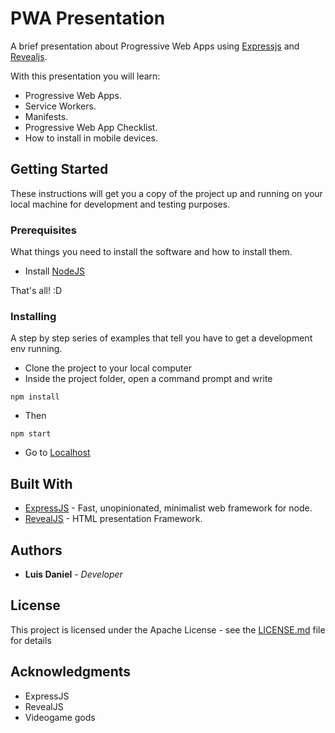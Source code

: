 # PWA Presentation

A brief presentation about Progressive Web Apps using [Expressjs](https://github.com/expressjs/express) and [Revealjs](https://github.com/hakimel/reveal.js).

With this presentation you will learn:

* Progressive Web Apps.
* Service Workers.
* Manifests.
* Progressive Web App Checklist.
* How to install in mobile devices.

## Getting Started

These instructions will get you a copy of the project up and running on your local machine for development and testing purposes.

### Prerequisites

What things you need to install the software and how to install them.

* Install [NodeJS](https://nodejs.org)

That's all! :D

### Installing

A step by step series of examples that tell you have to get a development env running.

* Clone the project to your local computer
* Inside the project folder, open a command prompt and write
```
npm install
```
* Then
```
npm start
```
* Go to [Localhost](http://localhost:3000)

## Built With

* [ExpressJS](https://github.com/expressjs/express) - Fast, unopinionated, minimalist web framework for node.
* [RevealJS](https://github.com/hakimel/reveal.js) - HTML presentation Framework.

## Authors

* **Luis Daniel** - *Developer*

## License

This project is licensed under the Apache License - see the [LICENSE.md](/blob/master/LICENSE.md) file for details

## Acknowledgments

* ExpressJS
* RevealJS
* Videogame gods
